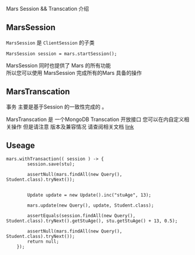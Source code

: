 Mars Session  && Transcation 介绍 


##  MarsSession
`MarsSession` 是 `ClientSession` 的子类   


```
MarsSession session = mars.startSession();
``` 

MarsSession 同时也提供了 Mars 的所有功能  
所以您可以使用 MarsSession 完成所有的Mars  具备的操作 


## MarsTranscation
事务 主要是基于Session  的一致性完成的 。

MarsTranscation  是 一个MongoDB Transcation 开放接口 
您可以在内自定义相关操作 
但是请注意 版本及兼容情况 
请查阅相关文档 [link](https://www.mongodb.com/docs/upcoming/core/transactions/)

## Useage

```
mars.withTransaction(( session ) -> {
        session.save(stu);

        assertNull(mars.findAll(new Query(), Student.class).tryNext());


        Update update = new Update().inc("stuAge", 13);

        mars.update(new Query(), update, Student.class);

        assertEquals(session.findAll(new Query(), Student.class).tryNext().getStuAge(), stu.getStuAge() + 13, 0.5);

        assertNull(mars.findAll(new Query(), Student.class).tryNext());
        return null;
    });
```